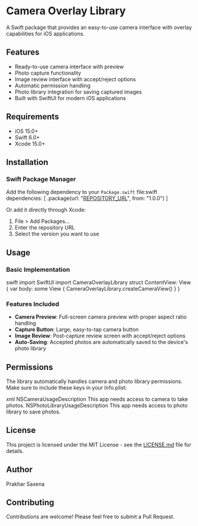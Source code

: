 # Camera Overlay Library

A Swift package that provides an easy-to-use camera interface with overlay capabilities for iOS applications.

## Features

- Ready-to-use camera interface with preview
- Photo capture functionality
- Image review interface with accept/reject options
- Automatic permission handling
- Photo library integration for saving captured images
- Built with SwiftUI for modern iOS applications

## Requirements

- iOS 15.0+
- Swift 6.0+
- Xcode 15.0+

## Installation

### Swift Package Manager

Add the following dependency to your `Package.swift` file:swift
dependencies: [
.package(url: "[REPOSITORY_URL](https://github.com/theprakharsaxena/CameraOverlayLibrary)", from: "1.0.0")
]

Or add it directly through Xcode:

1. File > Add Packages...
2. Enter the repository URL
3. Select the version you want to use

## Usage

### Basic Implementation

swift
import SwiftUI
import CameraOverlayLibrary
struct ContentView: View {
var body: some View {
CameraOverlayLibrary.createCameraView()
}
}

### Features Included

- **Camera Preview**: Full-screen camera preview with proper aspect ratio handling
- **Capture Button**: Large, easy-to-tap camera button
- **Image Review**: Post-capture review screen with accept/reject options
- **Auto-Saving**: Accepted photos are automatically saved to the device's photo library

## Permissions

The library automatically handles camera and photo library permissions. Make sure to include these keys in your Info.plist:

xml
<key>NSCameraUsageDescription</key>
<string>This app needs access to camera to take photos.</string>
<key>NSPhotoLibraryUsageDescription</key>
<string>This app needs access to photo library to save photos.</string>

## License

This project is licensed under the MIT License - see the [LICENSE.md](LICENSE.md) file for details.

## Author

Prakhar Saxena

## Contributing

Contributions are welcome! Please feel free to submit a Pull Request.
